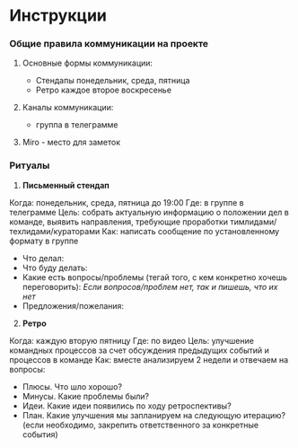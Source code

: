 # Инструкции

### Общие правила коммуникации на проекте

1. Основные формы коммуникации:

   - Стендапы понедельник, среда, пятница
   - Ретро каждое второе воскресенье

2. Каналы коммуникации:
    - группа в телеграмме

3. Miro - место для заметок

### Ритуалы

1. **Письменный стендап**

Когда: понедельник, среда, пятница до 19:00
Где: в группе в телеграмме
Цель: собрать актуальную информацию о положении дел в команде, выявить направления, требующие проработки тимлидами/техлидами/кураторами
Как: написать сообщение по установленному формату в группе
- Что делал:
- Что буду делать:
- Какие есть вопросы/проблемы (тегай того, с кем конкретно хочешь переговорить):
    *Если вопросов/проблем нет, так и пишешь, что их нет*
- Предложения/пожелания:
  
2. **Ретро**

Когда: каждую вторую пятницу
Где: по видео
Цель: улучшение командных процессов за счет обсуждения предыдущих событий и процессов в команде
Как: вместе анализируем 2 недели и отвечаем на вопросы:

- Плюсы. Что шло хорошо?
- Минусы. Какие проблемы были?
- Идеи. Какие идеи появились по ходу ретроспективы?
- План. Какие улучшения мы запланируем на следующую итерацию?
(если необходимо, закрепить ответственного за конкретные события)

